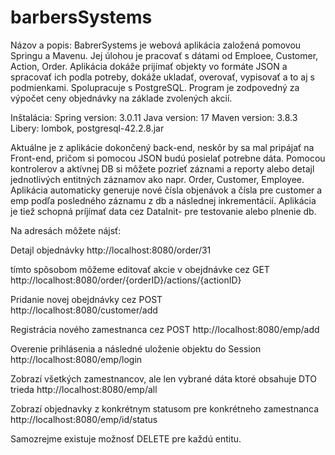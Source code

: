 # barbersSystems

Názov a popis: 
BabrerSystems je webová aplikácia založená pomovou Springu a Mavenu. Jej úlohou je pracovať s dátami od Emploee, Customer, Action, Order. Aplikácia dokáže prijímať objekty vo formáte JSON a spracovať ich podla potreby, dokáže ukladať, overovať, vypisovať a to aj s podmienkami. Spolupracuje s PostgreSQL. Program je zodpovedný za výpočet ceny objednávky na základe zvolených akcií. 

Inštalácia:
Spring version: 3.0.11
Java version: 17
Maven version: 3.8.3
Libery: lombok, postgresql-42.2.8.jar

Aktuálne je z aplikácie dokončený back-end, neskôr by sa mal pripájať na Front-end, pričom si pomocou JSON budú posielať potrebne dáta.  Pomocou kontrolerov a aktívnej DB si môžete pozrieť záznami a reporty alebo detajl jednotlivých entitných záznamov ako napr. Order, Customer, Employee. Aplikácia automaticky generuje nové čísla objenávok a čísla pre customer a emp podľa posledného záznamu z db a následnej inkrementácií. Aplikácia je tiež schopná príjímať data cez DataInit- pre testovanie alebo plnenie db.

Na adresách môžete nájsť: 

Detajl objednávky
http://localhost:8080/order/31

tímto spôsobom môžeme editovať akcie v obejdnávke cez GET
http://localhost:8080/order/{orderID}/actions/{actionID}


Pridanie novej obejdnávky cez POST		      
http://localhost:8080/customer/add 	 

Registrácia nového zamestnanca cez POST
http://localhost:8080/emp/add
 	
Overenie prihlásenia a následné uloženie objektu do Session
http://localhost:8080/emp/login

Zobrazí všetkých zamestnancov, ale len vybrané dáta ktoré obsahuje DTO trieda
http://localhost:8080/emp/all 

Zobrazí objednavky z konkrétnym statusom pre konkrétneho zamestnanca
http://localhost:8080/emp/id/status

Samozrejme existuje možnosť DELETE pre každú entitu.



